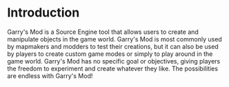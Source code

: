 # Introduction

Garry's Mod is a Source Engine tool that allows users to create and manipulate objects in the game world. Garry's Mod is most commonly used by mapmakers and modders to test their creations, but it can also be used by players to create custom game modes or simply to play around in the game world. Garry's Mod has no specific goal or objectives, giving players the freedom to experiment and create whatever they like. The possibilities are endless with Garry's Mod!
